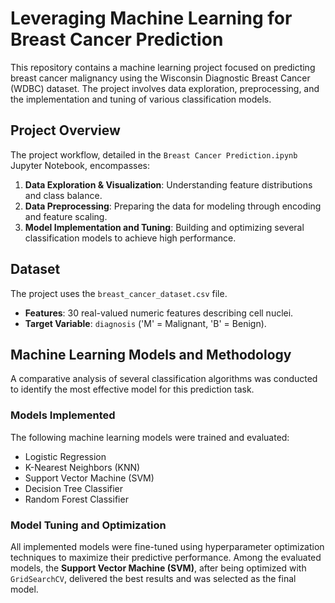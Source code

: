 # Leveraging Machine Learning for Breast Cancer Prediction

This repository contains a machine learning project focused on predicting breast cancer malignancy using the Wisconsin Diagnostic Breast Cancer (WDBC) dataset. The project involves data exploration, preprocessing, and the implementation and tuning of various classification models.

## Project Overview

The project workflow, detailed in the `Breast Cancer Prediction.ipynb` Jupyter Notebook, encompasses:
1.  **Data Exploration & Visualization**: Understanding feature distributions and class balance.
2.  **Data Preprocessing**: Preparing the data for modeling through encoding and feature scaling.
3.  **Model Implementation and Tuning**: Building and optimizing several classification models to achieve high performance.

## Dataset

The project uses the `breast_cancer_dataset.csv` file.
* **Features**: 30 real-valued numeric features describing cell nuclei.
* **Target Variable**: `diagnosis` ('M' = Malignant, 'B' = Benign).

## Machine Learning Models and Methodology

A comparative analysis of several classification algorithms was conducted to identify the most effective model for this prediction task.

### Models Implemented

The following machine learning models were trained and evaluated:
* Logistic Regression
* K-Nearest Neighbors (KNN)
* Support Vector Machine (SVM)
* Decision Tree Classifier
* Random Forest Classifier

### Model Tuning and Optimization

All implemented models were fine-tuned using hyperparameter optimization techniques to maximize their predictive performance. Among the evaluated models, the **Support Vector Machine (SVM)**, after being optimized with `GridSearchCV`, delivered the best results and was selected as the final model.
